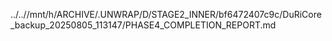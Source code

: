 ../..//mnt/h/ARCHIVE/.UNWRAP/D/STAGE2_INNER/bf6472407c9c/DuRiCore_backup_20250805_113147/PHASE4_COMPLETION_REPORT.md